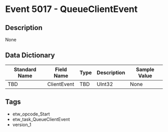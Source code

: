 # Event 5017 - QueueClientEvent

## Description
None

## Data Dictionary
|Standard Name|Field Name|Type|Description|Sample Value|
|---|---|---|---|---|
|TBD|ClientEvent|TBD|UInt32|None|None|

## Tags
* etw_opcode_Start
* etw_task_QueueClientEvent
* version_1